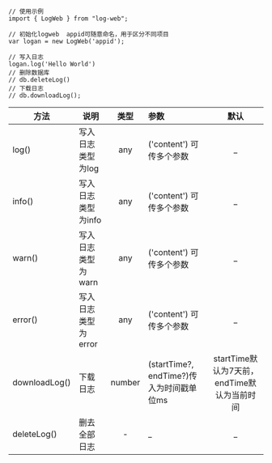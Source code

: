 ```
// 使用示例
import { LogWeb } from "log-web";

// 初始化logweb  appid可随意命名，用于区分不同项目
var logan = new LogWeb('appid');

// 写入日志
logan.log('Hello World')
// 删除数据库
// db.deleteLog()
// 下载日志
// db.downloadLog();
```
| 方法          | 说明                |  类型  | 参数                                     |                    默认                     |
| ------------- | ------------------- | :----: | :--------------------------------------- | :-----------------------------------------: |
| log()         | 写入日志类型为log   | any | ('content') 可传多个参数                             |                      _                      |
| info()        | 写入日志类型为info  | any | ('content') 可传多个参数                               |                      _                      |
| warn()        | 写入日志类型为warn  | any | ('content') 可传多个参数                               |                      _                      |
| error()       | 写入日志类型为error | any | ('content') 可传多个参数                               |                      _                      |
| downloadLog() | 下载日志            | number | (startTime?, endTime?)传入为时间戳单位ms | startTime默认为7天前，endTime默认为当前时间 |
| deleteLog()   | 删去全部日志        |   -    | _                                        |                      _                      |